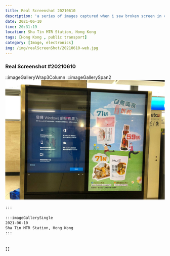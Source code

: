 ```yaml
---
title: Real Screenshot 20210610
description: 'a series of images captured when i saw broken screen in city'
date: 2021-06-10   
time: 20:31:19
location: Sha Tin MTR Station, Hong Kong 
tags: [Hong Kong , public transport]
category: [Image, electronics]
img: /img/realScreenShot/20210610-web.jpg
---
```


### Real Screenshot #20210610
::imageGalleryWrap3Column
    :::imageGallerySpan2
     ![Alttext](/img/realScreenShot/20210610-web.jpg)  

    :::

    :::imageGallerySingle
    2021-06-10  
    Sha Tin MTR Station, Hong Kong 
    :::
::
---